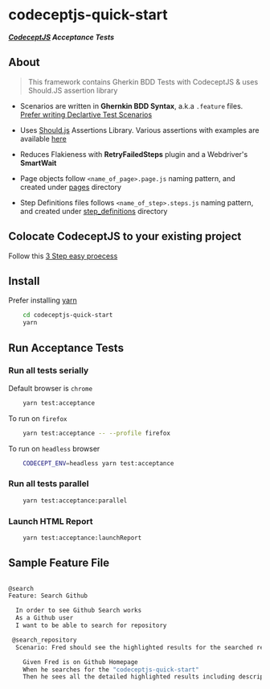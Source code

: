 # codeceptjs-quick-start

***[CodeceptJS][1] Acceptance Tests***


## About

> This framework contains Gherkin BDD Tests with CodeceptJS & uses Should.JS assertion library

* Scenarios are written in **Ghernkin BDD Syntax**, a.k.a `.feature` files. [Prefer writing Declartive Test Scenarios][2]

* Uses [Should.js][3] Assertions Library. Various assertions with examples are available [here][7]

* Reduces Flakieness with **RetryFailedSteps** plugin and a Webdriver's **SmartWait**

* Page objects follow `<name_of_page>.page.js` naming pattern, and created under [pages][4] directory

* Step Definitions files follows `<name_of_step>.steps.js` naming pattern, and created under [step_definitions][5] directory

## Colocate CodeceptJS to your existing project

Follow this [3 Step easy proecess][8]

## Install

Prefer installing [yarn][6]

```bash
    cd codeceptjs-quick-start
    yarn
```

## Run Acceptance Tests

### Run all tests serially

Default browser is `chrome`

```bash
    yarn test:acceptance
```

To run on `firefox`

```bash
    yarn test:acceptance -- --profile firefox
```

To run on `headless` browser

```bash
    CODECEPT_ENV=headless yarn test:acceptance
```

### Run all tests parallel

```bash
    yarn test:acceptance:parallel
```

### Launch HTML Report

```bash
    yarn test:acceptance:launchReport
```

>

## Sample Feature File

```bash

@search
Feature: Search Github

  In order to see Github Search works
  As a Github user
  I want to be able to search for repository

 @search_repository
  Scenario: Fred should see the highlighted results for the searched repository

    Given Fred is on Github Homepage
    When he searches for the "codeceptjs-quick-start"
    Then he sees all the detailed highlighted results including description or license info and many more
  
```


[1]: https://codecept.io/
[2]: https://wiki.saucelabs.com/display/DOCS/Best+Practice%3A+Imperative+v.+Declarative+Testing+Scenarios
[3]: https://shouldjs.github.io/
[4]: https://github.com/gkushang/codeceptjs-quick-start/tree/master/tests/acceptance/pages
[5]: https://github.com/gkushang/codeceptjs-quick-start/tree/master/tests/acceptance/step_definitions
[6]: https://yarnpkg.com/en/docs/install#mac-stable
[7]: https://github.com/gkushang/codeceptjs-quick-start/blob/master/tests/acceptance/step_definitions/github.steps.js
[8]: https://github.com/gkushang/codeceptjs-quick-start/blob/master/tests/ADD_TO_PROJECT.md
